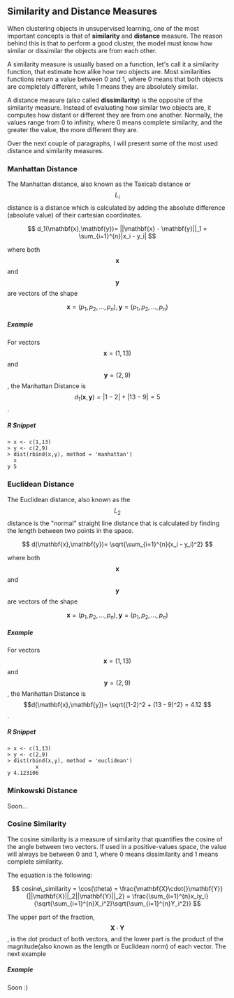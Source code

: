 ## Similarity and Distance Measures

When clustering objects in unsupervised learning, one of the most important concepts is that of **similarity** and **distance** measure. The reason behind this is that to perform a good cluster, the model must know how similar or dissimilar the objects are from each other.

A similarity measure is usually based on a function, let's call it a similarity function, that estimate how alike how two objects are. Most similarities functions return a value between 0 and 1, where 0 means that both objects are completely different, while 1 means they are absolutely similar.

A distance measure \(also called **dissimilarity**\) is the opposite of the similarity measure. Instead of evaluating how similar two objects are, it computes how distant or different they are from one another. Normally, the values range from 0 to infinity, where 0 means complete similarity, and the greater the value, the more different they are.

Over the next couple of paragraphs, I will present some of the most used distance and similarity measures.

### Manhattan Distance

The Manhattan distance, also known as the Taxicab distance or $$ L_i$$ distance is a distance which is calculated by adding the absolute difference \(absolute value\) of their cartesian coordinates.


$$
d_1(\mathbf{x},\mathbf{y})= ||\mathbf{x} - \mathbf{y}||_1 = \sum_{i=1}^{n}|x_i - y_i|
$$


where both $$\mathbf{x}$$ and $$\mathbf{y}$$ are vectors of the shape


$$
\mathbf{x} = (p_1, p_2, ..., p_n), \mathbf{y} = (p_1, p_2, ..., p_n)
$$


##### Example

For vectors $$\mathbf{x} = (1,13)$$ and $$\mathbf{y} = (2,9)$$, the Manhattan Distance is $$d_1(\mathbf{x},\mathbf{y})= |1-2| + |13 - 9| = 5 $$.

##### R Snippet

```
> x <- c(1,13)
> y <- c(2,9)
> dist(rbind(x,y), method = 'manhattan')
  x
y 5
```

### Euclidean Distance

The Euclidean distance, also known as the $$L_2$$ distance is the "normal" straight line distance that is calculated by finding the length between two points in the space.


$$
d(\mathbf{x},\mathbf{y})= \sqrt{\sum_{i=1}^{n}(x_i - y_i)^2}
$$


where both $$\mathbf{x}$$ and $$\mathbf{y}$$ are vectors of the shape


$$
\mathbf{x} = (p_1, p_2, ..., p_n), \mathbf{y} = (p_1, p_2, ..., p_n)
$$


##### Example

For vectors $$\mathbf{x} = (1,13)$$ and $$\mathbf{y} = (2,9)$$, the Manhattan Distance is $$d(\mathbf{x},\mathbf{y})= \sqrt{(1-2)^2 + (13 - 9)^2} = 4.12 $$.

##### R Snippet

```
> x <- c(1,13)
> y <- c(2,9)
> dist(rbind(x,y), method = 'euclidean')
         x
y 4.123106
```

### Minkowski Distance

Soon...

### Cosine Similarity

The cosine similarity is a measure of similarity that quantifies the cosine of the angle between two vectors. If used in a positive-values space, the value will always be between 0 and 1, where 0 means dissimilarity and 1 means complete similarity. 

The equation is the following:

$$
cosine\_similarity = \cos(\theta) = \frac{\mathbf{X}\cdot{}\mathbf{Y}}{||\mathbf{X}||_2||\mathbf{Y}||_2} = \frac{\sum_{i=1}^{n}x_iy_i}{\sqrt{\sum_{i=1}^{n}X_i^2}\sqrt{\sum_{i=1}^{n}Y_i^2}}
$$

The upper part of the fraction, $${\mathbf{X}\cdot{}\mathbf{Y}}$$, is the dot product of both vectors, and the lower part is the product of the magnitude(also known as the length or Euclidean norm) of each vector. The next example 

##### Example
Soon :)

